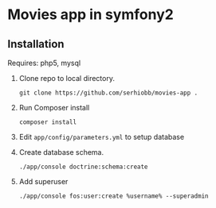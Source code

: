 Movies app in symfony2
========================

Installation
--------------

Requires: php5, mysql

1. Clone repo to local directory.

    `git clone https://github.com/serhiobb/movies-app .`
2. Run Composer install

    `composer install`
3. Edit `app/config/parameters.yml` to setup database
4. Create database schema.
    
    `./app/console doctrine:schema:create`
5. Add superuser

    `./app/console fos:user:create %username% --superadmin`